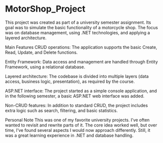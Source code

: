 # MotorShop_Project

This project was created as part of a university semester assignment. Its goal was to simulate the basic functionality of a motorcycle shop. The focus was on database management, using .NET technologies, and applying a layered architecture.

Main Features
CRUD operations: The application supports the basic Create, Read, Update, and Delete functions.

Entity Framework: Data access and management are handled through Entity Framework, using a relational database.

Layered architecture: The codebase is divided into multiple layers (data access, business logic, presentation), as required by the course.

ASP.NET interface: The project started as a simple console application, and in the following semester, a basic ASP.NET web interface was added.

Non-CRUD features: In addition to standard CRUD, the project includes extra logic such as search, filtering, and basic statistics.

Personal Note
This was one of my favorite university projects. I’ve often wanted to revisit and rewrite parts of it. The core idea worked well, but over time, I’ve found several aspects I would now approach differently. Still, it was a great learning experience in .NET and database handling.
